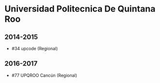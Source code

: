 # Universidad Politecnica De Quintana Roo

## 2014-2015

- #34 upcode (Regional)

## 2016-2017

- #77 UPQROO Cancún (Regional)



